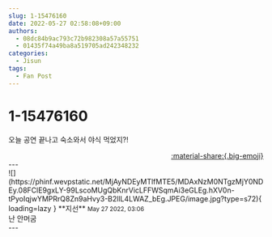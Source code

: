 ```yaml
---
slug: 1-15476160
date: 2022-05-27 02:58:08+09:00
authors:
  - 08dc84b9ac793c72b982308a57a55751
  - 01435f74a49ba8a519705ad242348232
categories:
  - Jisun
tags:
  - Fan Post
---
```


# 1-15476160

<div class="post-container" markdown="1">
<div class="content-container md-sidebar__scrollwrap" markdown="1">

오늘 공연 끝나고 숙소와서 야식 먹었지?!

</div>
</div>

<div style="text-align: right;" markdown="1">
<a href="https://weverse.io/fromis9/fanpost/1-15476160" style="text-align: right;">:material-share:{.big-emoji}</a>
</div>
---

<div class="comments-container md-sidebar__scrollwrap" markdown="1">
<div class="comment" markdown="1">
<div class='id-container' markdown="1">
![](https://phinf.wevpstatic.net/MjAyNDEyMTlfMTE5/MDAxNzM0NTgzMjY0NDEy.08FClE9gxLY-99LscoMUgQbKnrVicLFFWSqmAi3eGLEg.hXV0n-tPyoIqjwYMPRrQ8Zn9aHvy3-B2llL4LWAZ_bEg.JPEG/image.jpg?type=s72){ loading=lazy }
**<span class="artist">지선</span>** <small>May 27 2022, 03:06</small><br>
</div>
<div class='comment-body' markdown="1">
난 안머굼
</div>
</div>
</div>
---
